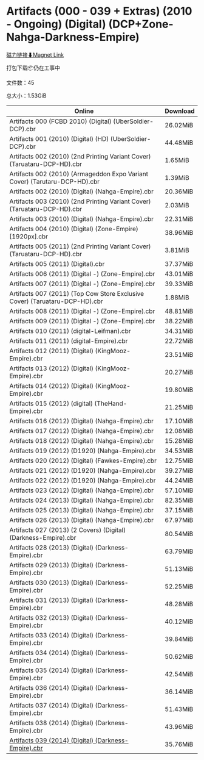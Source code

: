 # Artifacts (000 - 039 + Extras) (2010 - Ongoing) (Digital) (DCP+Zone-Nahga-Darkness-Empire)

[磁力链接⬇Magnet Link](magnet:?xt=urn:btih:6d48d9efbe5fb2f84a52879d3b9c605b1ab9a223&dn=Artifacts%20%28000%20-%20039%20%2B%20Extras%29%20%282010%20-%20Ongoing%29%20%28Digital%29%20%28DCP%2BZone-Nahga-Darkness-Empire%29)

打包下载📦仍在工事中

文件数：45

总大小：1.53GiB

Online | Download
--- | ---
Artifacts 000 (FCBD 2010) (Digital) (UberSoldier-DCP).cbr | 26.02MiB
Artifacts 001 (2010) (Digital) (HD) (UberSoldier-DCP).cbr | 44.48MiB
Artifacts 002 (2010) (2nd Printing Variant Cover) (Taruataru-DCP-HD).cbr | 1.65MiB
Artifacts 002 (2010) (Armageddon Expo Variant Cover) (Tarutaru-DCP-HD).cbr | 1.39MiB
Artifacts 002 (2010) (Digital) (Nahga-Empire).cbr | 20.36MiB
Artifacts 003 (2010) (2nd Printing Variant Cover) (Taruataru-DCP-HD).cbr | 2.03MiB
Artifacts 003 (2010) (Digital) (Nahga-Empire).cbr | 22.31MiB
Artifacts 004 (2010) (Digital) (Zone-Empire) \[1920px\].cbr | 38.96MiB
Artifacts 005 (2011) (2nd Printing Variant Cover) (Taruataru-DCP-HD).cbr | 3.81MiB
Artifacts 005 (2011) (Digital).cbr | 37.37MiB
Artifacts 006 (2011) (Digital -) (Zone-Empire).cbr | 43.01MiB
Artifacts 007 (2011) (Digital -) (Zone-Empire).cbr | 39.33MiB
Artifacts 007 (2011) (Top Cow Store Exclusive Cover) (Taruataru-DCP-HD).cbr | 1.88MiB
Artifacts 008 (2011) (Digital -) (Zone-Empire).cbr | 48.81MiB
Artifacts 009 (2011) (Digital -) (Zone-Empire).cbr | 38.22MiB
Artifacts 010 (2011) (digital-Leifman).cbr | 34.31MiB
Artifacts 011 (2011) (digital-Empire).cbr | 22.72MiB
Artifacts 012 (2011) (Digital) (KingMooz-Empire).cbr | 23.51MiB
Artifacts 013 (2012) (Digital) (KingMooz-Empire).cbr | 20.27MiB
Artifacts 014 (2012) (Digital) (KingMooz-Empire).cbr | 19.80MiB
Artifacts 015 (2012) (digital) (TheHand-Empire).cbr | 21.25MiB
Artifacts 016 (2012) (Digital) (Nahga-Empire).cbr | 17.10MiB
Artifacts 017 (2012) (Digital) (Nahga-Empire).cbr | 12.08MiB
Artifacts 018 (2012) (Digital) (Nahga-Empire).cbr | 15.28MiB
Artifacts 019 (2012) (D1920) (Nahga-Empire).cbr | 34.53MiB
Artifacts 020 (2012) (Digital) (Fawkes-Empire).cbr | 12.75MiB
Artifacts 021 (2012) (D1920) (Nahga-Empire).cbr | 39.27MiB
Artifacts 022 (2012) (D1920) (Nahga-Empire).cbr | 44.24MiB
Artifacts 023 (2012) (Digital) (Nahga-Empire).cbr | 57.10MiB
Artifacts 024 (2013) (Digital) (Nahga-Empire).cbr | 82.35MiB
Artifacts 025 (2013) (Digital) (Nahga-Empire).cbr | 37.15MiB
Artifacts 026 (2013) (Digital) (Nahga-Empire).cbr | 67.97MiB
Artifacts 027 (2013) (2 Covers) (Digital) (Darkness-Empire).cbr | 80.54MiB
Artifacts 028 (2013) (Digital) (Darkness-Empire).cbr | 63.79MiB
Artifacts 029 (2013) (Digital) (Darkness-Empire).cbr | 51.13MiB
Artifacts 030 (2013) (Digital) (Darkness-Empire).cbr | 52.25MiB
Artifacts 031 (2013) (Digital) (Darkness-Empire).cbr | 48.28MiB
Artifacts 032 (2013) (Digital) (Darkness-Empire).cbr | 40.12MiB
Artifacts 033 (2014) (Digital) (Darkness-Empire).cbr | 39.84MiB
Artifacts 034 (2014) (Digital) (Darkness-Empire).cbr | 50.62MiB
Artifacts 035 (2014) (Digital) (Darkness-Empire).cbr | 42.54MiB
Artifacts 036 (2014) (Digital) (Darkness-Empire).cbr | 36.14MiB
Artifacts 037 (2014) (Digital) (Darkness-Empire).cbr | 51.43MiB
Artifacts 038 (2014) (Digital) (Darkness-Empire).cbr | 43.96MiB
[Artifacts 039 (2014) (Digital) (Darkness-Empire).cbr](https://github.com/alicewish/markdown/blob/master/comic/Artifacts-039-2014-Digital-Darkness-Empire-cbr.md) | 35.76MiB